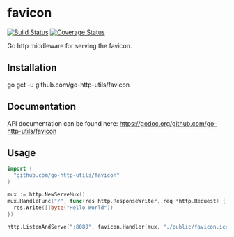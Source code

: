 # favicon
[![Build Status](https://travis-ci.org/go-http-utils/favicon.svg?branch=master)](https://travis-ci.org/go-http-utils/favicon)
[![Coverage Status](https://coveralls.io/repos/github/go-http-utils/favicon/badge.svg?branch=master)](https://coveralls.io/github/go-http-utils/favicon?branch=master)

Go http middleware for serving the favicon.

## Installation

go get -u github.com/go-http-utils/favicon

## Documentation

API documentation can be found here: https://godoc.org/github.com/go-http-utils/favicon

## Usage

```go
import (
  "github.com/go-http-utils/favicon"
)
```

```go
mux := http.NewServeMux()
mux.HandleFunc("/", func(res http.ResponseWriter, req *http.Request) {
  res.Write([]byte("Hello World"))
})

http.ListenAndServe(":8080", favicon.Handler(mux, "./public/favicon.ico"))
```

